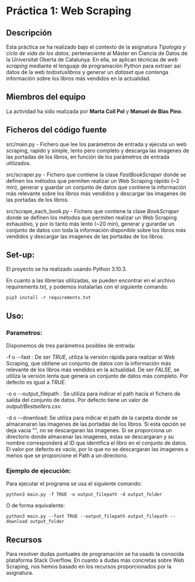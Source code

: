 # Práctica 1: Web Scraping

## Descripción

Esta práctica se ha realizado bajo el contexto de la asignatura _Tipología y ciclo de vida de los datos_, perteneciente al Máster en Ciencia de Datos de la Universitat Oberta de Catalunya. En ella, se aplican técnicas de _web scraping_ mediante el lenguaje de programación Python para extraer así datos de la web _todostuslibros_ y generar un _dataset_ que contenga información sobre los libros más vendidos en la actualidad.

## Miembros del equipo

La actividad ha sido realizada por **Marta Coll Pol** y **Manuel de Blas Pino**.

## Ficheros del código fuente

src/main.py - Fichero que lee los parámetros de entrada y ejecuta un web scraping, rapido y simple, lento pero completo y descarga las imagenes de las portadas de los libros, en función de los parámetros de entrada utilizados.

src/scraper.py - Fichero que contiene la clase _FastBookScraper_ donde se definen los métodos que permiten realizar un Web Scraping rápido (~2 min), generar y guardar un conjunto de datos que contiene la información más relevante sobre los libros más vendidos y descargar las imagenes de las portadas de los libros.

src/scrape_each_book.py - Fichero que contiene la clase _BookScraper_ donde se definen los métodos que permiten realizar un Web Scraping exhaustivo, y por lo tanto más lento (~20 min), generar y gurardar un conjunto de datos con toda la información disponible sobre los libros más vendidos y descargar las imagenes de las portadas de los libros.

## Set-up:

El proyecto se ha realizado usando Python 3.10.3.

En cuanto a las librerias utilizadas, se pueden encontrar en el archivo requirements.txt, y podemos instalarlas con el siguiente comando:

`pip3 install -r requirements.txt`

## Uso:

### Parametros:
Disponemos de tres parámetros posibles de entrada:

-f o --fast : De ser _TRUE_, utiliza la versión rápida para realizar el Web Scraping, que obtiene un conjunto de datos con la información más relevante de los libros más vendidos en la actualidad. De ser _FALSE_, se utiliza la versión lenta que genera un conjunto de datos más completo. Por defecto es igual a _TRUE_.

-o o --output_filepath : Se utiliza para indicar el path hacia el fichero de salida del conjunto de datos. Por defecto tiene un valor de _output/Bestsellers.csv_.

-d o --download: Se utiliza para indicar el path de la carpeta donde se almacenaran las imagenes de las portadas de los libros. Si esta opción se deja vacia "", no se descargaran las imagenes. Si se proporciona un directorio donde almacenar las imagenes, estas se descargaran y su nombre corresponderá al ID que identifica el libro en el conjunto de datos. El valor por defecto es vacío, por lo que no se descargaran las imagenes a menos que se proporcione el Path a un directorio. 


### Ejemplo de ejecución:

Para ejecutar el programa se usa el siguiente comando:

`python3 main.py -f TRUE -o output_filepath -d output_folder`

O de forma equivalente:

`python3 main.py --fast TRUE --output_filepath output_filepath --download output_folder`

## Recursos

Para resolver dudas puntuales de programación se ha usado la conocida plataforma Stack Overflow.
En cuanto a dudas más concretas sobre Web Scraping, nos hemos basado en los recursos proporcionados por la asignatura.
